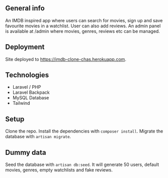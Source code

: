 ## General info
An IMDB inspired app where users can search for movies, sign up and save favourite movies in a watchlist. User can also add reviews. An admin panel is available at /admin where movies, genres, reviews etc can be managed.

## Deployment
Site deployed to https://imdb-clone-chas.herokuapp.com.

## Technologies
* Laravel / PHP
* Laravel Backpack
* MySQL Database
* Tailwind

## Setup
Clone the repo. Install the dependencies with `composer install`. Migrate the database with `artisan migrate`.

## Dummy data
Seed the database with `artisan db:seed`. It will generate 50 users, default movies, genres, empty watchlists and fake reviews.
